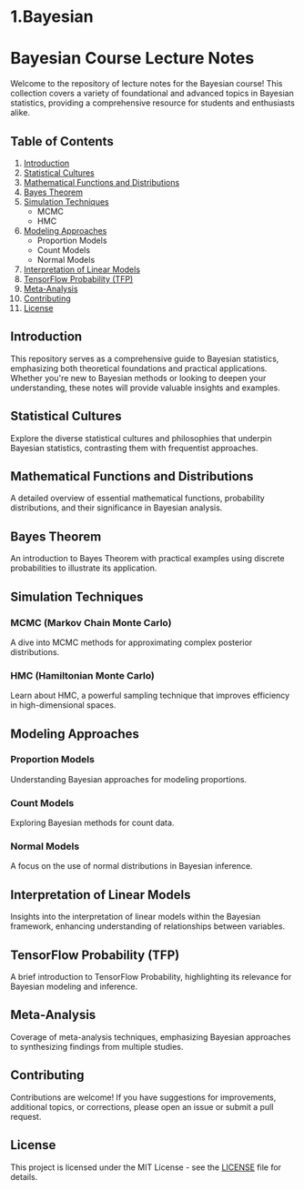 # 1.Bayesian
# Bayesian Course Lecture Notes

Welcome to the repository of lecture notes for the Bayesian course! This collection covers a variety of foundational and advanced topics in Bayesian statistics, providing a comprehensive resource for students and enthusiasts alike.

## Table of Contents

1. [Introduction](#introduction)
2. [Statistical Cultures](#statistical-cultures)
3. [Mathematical Functions and Distributions](#mathematical-functions-and-distributions)
4. [Bayes Theorem](#bayes-theorem)
5. [Simulation Techniques](#simulation-techniques)
   - MCMC
   - HMC
6. [Modeling Approaches](#modeling-approaches)
   - Proportion Models
   - Count Models
   - Normal Models
7. [Interpretation of Linear Models](#interpretation-of-linear-models)
8. [TensorFlow Probability (TFP)](#tensorflow-probability-tfp)
9. [Meta-Analysis](#meta-analysis)
10. [Contributing](#contributing)
11. [License](#license)

## Introduction

This repository serves as a comprehensive guide to Bayesian statistics, emphasizing both theoretical foundations and practical applications. Whether you're new to Bayesian methods or looking to deepen your understanding, these notes will provide valuable insights and examples.

## Statistical Cultures

Explore the diverse statistical cultures and philosophies that underpin Bayesian statistics, contrasting them with frequentist approaches.

## Mathematical Functions and Distributions

A detailed overview of essential mathematical functions, probability distributions, and their significance in Bayesian analysis.

## Bayes Theorem

An introduction to Bayes Theorem with practical examples using discrete probabilities to illustrate its application.

## Simulation Techniques

### MCMC (Markov Chain Monte Carlo)

A dive into MCMC methods for approximating complex posterior distributions.

### HMC (Hamiltonian Monte Carlo)

Learn about HMC, a powerful sampling technique that improves efficiency in high-dimensional spaces.

## Modeling Approaches

### Proportion Models

Understanding Bayesian approaches for modeling proportions.

### Count Models

Exploring Bayesian methods for count data.

### Normal Models

A focus on the use of normal distributions in Bayesian inference.

## Interpretation of Linear Models

Insights into the interpretation of linear models within the Bayesian framework, enhancing understanding of relationships between variables.

## TensorFlow Probability (TFP)

A brief introduction to TensorFlow Probability, highlighting its relevance for Bayesian modeling and inference.

## Meta-Analysis

Coverage of meta-analysis techniques, emphasizing Bayesian approaches to synthesizing findings from multiple studies.

## Contributing

Contributions are welcome! If you have suggestions for improvements, additional topics, or corrections, please open an issue or submit a pull request.

## License

This project is licensed under the MIT License - see the [LICENSE](LICENSE) file for details.
